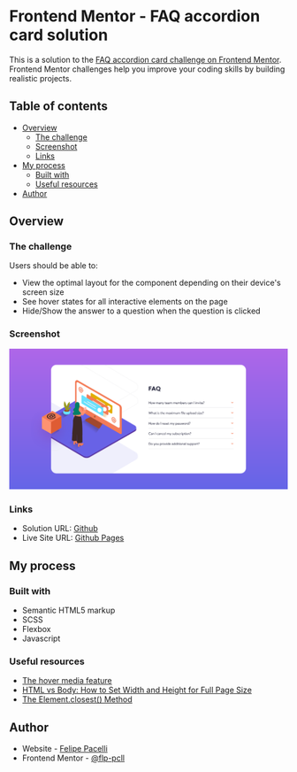 # Frontend Mentor - FAQ accordion card solution

This is a solution to the [FAQ accordion card challenge on Frontend Mentor](https://www.frontendmentor.io/challenges/faq-accordion-card-XlyjD0Oam). Frontend Mentor challenges help you improve your coding skills by building realistic projects. 

## Table of contents

- [Overview](#overview)
  - [The challenge](#the-challenge)
  - [Screenshot](#screenshot)
  - [Links](#links)
- [My process](#my-process)
  - [Built with](#built-with)
  - [Useful resources](#useful-resources)
- [Author](#author)


## Overview

### The challenge

Users should be able to:

- View the optimal layout for the component depending on their device's screen size
- See hover states for all interactive elements on the page
- Hide/Show the answer to a question when the question is clicked

### Screenshot

![](./screenshot.png)


### Links

- Solution URL: [Github](https://github.com/flp-pcll/faq-accordion-card)
- Live Site URL: [Github Pages](https://flp-pcll.github.io/faq-accordion-card/)

## My process

### Built with

- Semantic HTML5 markup
- SCSS
- Flexbox
- Javascript


### Useful resources

- [The hover media feature](https://developer.mozilla.org/en-US/docs/Web/CSS/@media/hover)
- [HTML vs Body: How to Set Width and Height for Full Page Size](https://www.freecodecamp.org/news/html-page-width-height/)
- [The Element.closest() Method](https://developer.mozilla.org/pt-BR/docs/Web/API/Element/closest)


## Author

- Website - [Felipe Pacelli](https://github.com/flp-pcll)
- Frontend Mentor - [@flp-pcll](https://www.frontendmentor.io/profile/flp-pcll)


